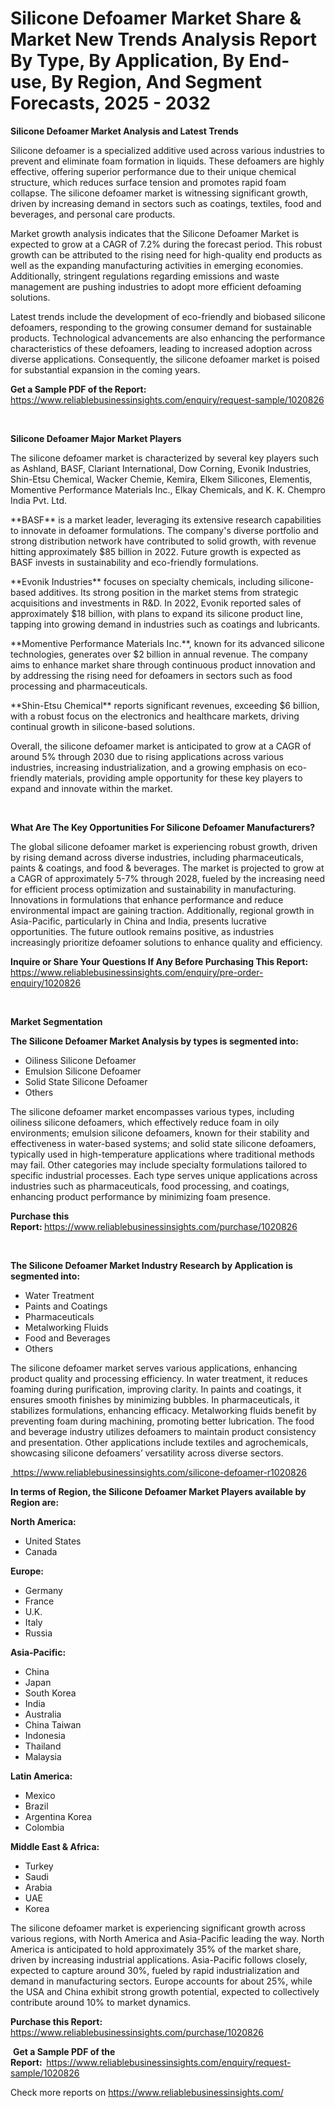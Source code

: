 <p><h1>Silicone Defoamer Market Share & Market New Trends Analysis Report By Type, By Application, By End-use, By Region, And Segment Forecasts, 2025 - 2032</h1></p><p><strong>Silicone Defoamer Market Analysis and Latest Trends</strong></p>
<p><p>Silicone defoamer is a specialized additive used across various industries to prevent and eliminate foam formation in liquids. These defoamers are highly effective, offering superior performance due to their unique chemical structure, which reduces surface tension and promotes rapid foam collapse. The silicone defoamer market is witnessing significant growth, driven by increasing demand in sectors such as coatings, textiles, food and beverages, and personal care products. </p><p>Market growth analysis indicates that the Silicone Defoamer Market is expected to grow at a CAGR of 7.2% during the forecast period. This robust growth can be attributed to the rising need for high-quality end products as well as the expanding manufacturing activities in emerging economies. Additionally, stringent regulations regarding emissions and waste management are pushing industries to adopt more efficient defoaming solutions. </p><p>Latest trends include the development of eco-friendly and biobased silicone defoamers, responding to the growing consumer demand for sustainable products. Technological advancements are also enhancing the performance characteristics of these defoamers, leading to increased adoption across diverse applications. Consequently, the silicone defoamer market is poised for substantial expansion in the coming years.</p></p>
<p><strong>Get a Sample PDF of the Report:&nbsp;</strong> <a href="https://www.reliablebusinessinsights.com/enquiry/request-sample/1020826?utm_campaign=2185&utm_medium=2&utm_source=Github&utm_content=ia&utm_term=01022025&utm_id=silicone-defoamer">https://www.reliablebusinessinsights.com/enquiry/request-sample/1020826</a></p>
<p>&nbsp;</p>
<p><strong>Silicone Defoamer Major Market Players</strong></p>
<p><p>The silicone defoamer market is characterized by several key players such as Ashland, BASF, Clariant International, Dow Corning, Evonik Industries, Shin-Etsu Chemical, Wacker Chemie, Kemira, Elkem Silicones, Elementis, Momentive Performance Materials Inc., Elkay Chemicals, and K. K. Chempro India Pvt. Ltd. </p><p>**BASF** is a market leader, leveraging its extensive research capabilities to innovate in defoamer formulations. The company's diverse portfolio and strong distribution network have contributed to solid growth, with revenue hitting approximately $85 billion in 2022. Future growth is expected as BASF invests in sustainability and eco-friendly formulations.</p><p>**Evonik Industries** focuses on specialty chemicals, including silicone-based additives. Its strong position in the market stems from strategic acquisitions and investments in R&D. In 2022, Evonik reported sales of approximately $18 billion, with plans to expand its silicone product line, tapping into growing demand in industries such as coatings and lubricants.</p><p>**Momentive Performance Materials Inc.**, known for its advanced silicone technologies, generates over $2 billion in annual revenue. The company aims to enhance market share through continuous product innovation and by addressing the rising need for defoamers in sectors such as food processing and pharmaceuticals.</p><p>**Shin-Etsu Chemical** reports significant revenues, exceeding $6 billion, with a robust focus on the electronics and healthcare markets, driving continual growth in silicone-based solutions.</p><p>Overall, the silicone defoamer market is anticipated to grow at a CAGR of around 5% through 2030 due to rising applications across various industries, increasing industrialization, and a growing emphasis on eco-friendly materials, providing ample opportunity for these key players to expand and innovate within the market.</p></p>
<p>&nbsp;</p>
<p><strong>What Are The Key Opportunities For Silicone Defoamer Manufacturers?</strong></p>
<p><p>The global silicone defoamer market is experiencing robust growth, driven by rising demand across diverse industries, including pharmaceuticals, paints & coatings, and food & beverages. The market is projected to grow at a CAGR of approximately 5-7% through 2028, fueled by the increasing need for efficient process optimization and sustainability in manufacturing. Innovations in formulations that enhance performance and reduce environmental impact are gaining traction. Additionally, regional growth in Asia-Pacific, particularly in China and India, presents lucrative opportunities. The future outlook remains positive, as industries increasingly prioritize defoamer solutions to enhance quality and efficiency.</p></p>
<p><strong>Inquire or Share Your Questions If Any Before Purchasing This Report:</strong> <a href="https://www.reliablebusinessinsights.com/enquiry/pre-order-enquiry/1020826?utm_campaign=2185&utm_medium=2&utm_source=Github&utm_content=ia&utm_term=01022025&utm_id=silicone-defoamer">https://www.reliablebusinessinsights.com/enquiry/pre-order-enquiry/1020826</a></p>
<p>&nbsp;</p>
<p><strong>Market Segmentation</strong></p>
<p><strong>The Silicone Defoamer Market Analysis by types is segmented into:</strong></p>
<p><ul><li>Oiliness Silicone Defoamer</li><li>Emulsion Silicone Defoamer</li><li>Solid State Silicone Defoamer</li><li>Others</li></ul></p>
<p><p>The silicone defoamer market encompasses various types, including oiliness silicone defoamers, which effectively reduce foam in oily environments; emulsion silicone defoamers, known for their stability and effectiveness in water-based systems; and solid state silicone defoamers, typically used in high-temperature applications where traditional methods may fail. Other categories may include specialty formulations tailored to specific industrial processes. Each type serves unique applications across industries such as pharmaceuticals, food processing, and coatings, enhancing product performance by minimizing foam presence.</p></p>
<p><strong>Purchase this Report:&nbsp;</strong><a href="https://www.reliablebusinessinsights.com/purchase/1020826?utm_campaign=2185&utm_medium=2&utm_source=Github&utm_content=ia&utm_term=01022025&utm_id=silicone-defoamer">https://www.reliablebusinessinsights.com/purchase/1020826</a></p>
<p>&nbsp;</p>
<p><strong>The Silicone Defoamer Market Industry Research by Application is segmented into:</strong></p>
<p><ul><li>Water Treatment</li><li>Paints and Coatings</li><li>Pharmaceuticals</li><li>Metalworking Fluids</li><li>Food and Beverages</li><li>Others</li></ul></p>
<p><p>The silicone defoamer market serves various applications, enhancing product quality and processing efficiency. In water treatment, it reduces foaming during purification, improving clarity. In paints and coatings, it ensures smooth finishes by minimizing bubbles. In pharmaceuticals, it stabilizes formulations, enhancing efficacy. Metalworking fluids benefit by preventing foam during machining, promoting better lubrication. The food and beverage industry utilizes defoamers to maintain product consistency and presentation. Other applications include textiles and agrochemicals, showcasing silicone defoamers’ versatility across diverse sectors.</p></p>
<p><a href="https://www.reliablebusinessinsights.com/silicone-defoamer-r1020826?utm_campaign=2185&utm_medium=2&utm_source=Github&utm_content=ia&utm_term=01022025&utm_id=silicone-defoamer">&nbsp;https://www.reliablebusinessinsights.com/silicone-defoamer-r1020826</a></p>
<p><strong>In terms of Region, the Silicone Defoamer Market Players available by Region are:</strong></p>
<p>
    <p> <strong> North America: </strong>
        <ul>
            <li>United States</li>
            <li>Canada</li>
        </ul>
        </p> 
    <p> <strong> Europe: </strong>
        <ul>
            <li>Germany</li>
            <li>France</li>
            <li>U.K.</li>
            <li>Italy</li>
            <li>Russia</li>
        </ul>
        </p> 
    <p> <strong> Asia-Pacific: </strong>
        <ul>
            <li>China</li>
            <li>Japan</li>
            <li>South Korea</li>
            <li>India</li>
            <li>Australia</li>
            <li>China Taiwan</li>
            <li>Indonesia</li>
            <li>Thailand</li>
            <li>Malaysia</li>
        </ul>
        </p> 
    <p> <strong> Latin America: </strong>
        <ul>
            <li>Mexico</li>
            <li>Brazil</li>
            <li>Argentina Korea</li>
            <li>Colombia</li>
        </ul>
        </p> 
    <p> <strong> Middle East & Africa: </strong>
        <ul>
            <li>Turkey</li>
            <li>Saudi</li>
            <li>Arabia</li>
            <li>UAE</li>
            <li>Korea</li>
        </ul>
    </p>
    </p>
<p><p>The silicone defoamer market is experiencing significant growth across various regions, with North America and Asia-Pacific leading the way. North America is anticipated to hold approximately 35% of the market share, driven by increasing industrial applications. Asia-Pacific follows closely, expected to capture around 30%, fueled by rapid industrialization and demand in manufacturing sectors. Europe accounts for about 25%, while the USA and China exhibit strong growth potential, expected to collectively contribute around 10% to market dynamics.</p></p>
<p><strong>Purchase this Report: </strong><a href="https://www.reliablebusinessinsights.com/purchase/1020826?utm_campaign=2185&utm_medium=2&utm_source=Github&utm_content=ia&utm_term=01022025&utm_id=silicone-defoamer">https://www.reliablebusinessinsights.com/purchase/1020826</a></p>
<p>&nbsp;<strong>Get a Sample PDF of the Report:&nbsp;&nbsp;</strong><a href="https://www.reliablebusinessinsights.com/enquiry/request-sample/1020826?utm_campaign=2185&utm_medium=2&utm_source=Github&utm_content=ia&utm_term=01022025&utm_id=silicone-defoamer">https://www.reliablebusinessinsights.com/enquiry/request-sample/1020826</a></p>
<p><strong></strong></p>
<p>Check more reports on <a href="https://www.reliablebusinessinsights.com/?utm_campaign=2185&utm_medium=2&utm_source=Github&utm_content=ia&utm_term=01022025&utm_id=silicone-defoamer">https://www.reliablebusinessinsights.com/</a></p>